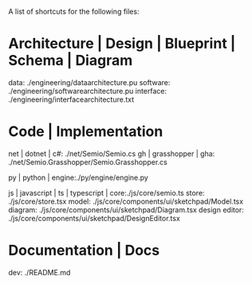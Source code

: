 A list of shortcuts for the following files:

# Architecture | Design | Blueprint | Schema | Diagram

data: ./engineering/dataarchitecture.pu
software: ./engineering/softwarearchitecture.pu
interface: ./engineering/interfacearchitecture.txt

# Code | Implementation

net | dotnet | c#: ./net/Semio/Semio.cs
gh | grasshopper | gha: ./net/Semio.Grasshopper/Semio.Grasshopper.cs

py | python | engine:./py/engine/engine.py

js | javascript | ts | typescript | core:./js/core/semio.ts
store: ./js/core/store.tsx
model: ./js/core/components/ui/sketchpad/Model.tsx
diagram: ./js/core/components/ui/sketchpad/Diagram.tsx
design editor: ./js/core/components/ui/sketchpad/DesignEditor.tsx

# Documentation | Docs

dev: ./README.md
